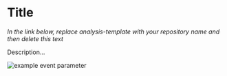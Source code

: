 # Title

*In the link below, replace analysis-template with your repository name and then delete this text*

Description...

![example event parameter](https://github.com/munch-group/projectname/actions/workflows/quarto-publish.yml/badge.svg?event=push)
